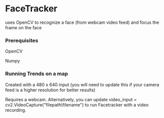 # FaceTracker
uses OpenCV to recognize a face (from webcam video feed) and focus the frame on the face

### Prerequisites

OpenCV

Numpy

### Running Trends on a map

Created with a 480 x 640 input (you will need to update this if your camera feed is a higher resolution for better results)

Requires a webcam. Alternatively, you can update video_input = cv2.VideoCapture("filepath\filename") to run Facetracker with a video recording.
